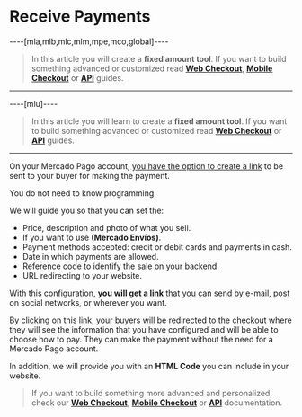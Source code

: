 # Receive Payments

----[mla,mlb,mlc,mlm,mpe,mco,global]----
> In this article you will create a **fixed amount tool**. If you want to build something advanced or customized read **[Web Checkout](https://www.mercadopago.com.ar/developers/en/guides/payments/web-checkout/introduction)**, **[Mobile Checkout](https://www.mercadopago.com.ar/developers/en/guides/payments/mobile-checkout/introduction)** or **[API](https://www.mercadopago.com.ar/developers/en/guides/payments/api/introduction)** guides.
------------

----[mlu]----
> In this article you will learn to create a **fixed amount tool**. If you want to build something advanced or customized read **[Web Checkout](https://www.mercadopago.com.ar/developers/en/guides/payments/web-checkout/introduction)** or **[API](https://www.mercadopago.com.ar/developers/en/guides/payments/api/introduction)** guides.
------------

On your Mercado Pago account, [you have the option to create a link](https://www.mercadopago.com.ar/tools/create) to be sent to your buyer for making the payment.

You do not need to know programming.

We will guide you so that you can set the:

* Price, description and photo of what you sell.
* If you want to use **(Mercado Envíos)**.
* Payment methods accepted: credit or debit cards and payments in cash.
* Date in which payments are allowed.
* Reference code to identify the sale on your backend.
* URL redirecting to your website.

With this configuration, **you will get a link** that you can send by e-mail, post on social networks, or wherever you want.

By clicking on this link, your buyers will be redirected to the checkout where they will see the information that you have configured and will be able to choose how to pay. They can make the payment without the need for a Mercado Pago account.

In addition, we will provide you with an **HTML Code** you can include in your website.

> If you want to build something more advanced and personalized, check our **[Web Checkout](https://www.mercadopago.com.ar/developers/en/guides/payments/web-checkout/introduction)**, **[Mobile Checkout](https://www.mercadopago.com.ar/developers/en/guides/payments/mobile-checkout/introduction)** or **[API](https://www.mercadopago.com.ar/developers/en/guides/payments/api/introduction)** documentation.
